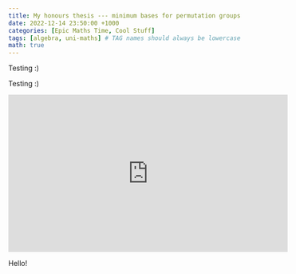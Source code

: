 ```yaml
---
title: My honours thesis --- minimum bases for permutation groups
date: 2022-12-14 23:50:00 +1000
categories: [Epic Maths Time, Cool Stuff]
tags: [algebra, uni-maths] # TAG names should always be lowercase
math: true
---
```


Testing :)

<object data="{{ site.url }}{{ site.baseurl }}/_pdfs/Lawrence_Chen_-_Minimum_bases_for_permutation_groups_-_Final_report_2022-10-26_(corrected).pdf" width="1000" height="1000" type="application/pdf"></object>

Testing :)

<iframe width="560" height="315" src="https://www.youtube.com/embed/CwkCJISUu8Q" title="YouTube video player" frameborder="0" allow="accelerometer; autoplay; clipboard-write; encrypted-media; gyroscope; picture-in-picture" allowfullscreen></iframe>

Hello!